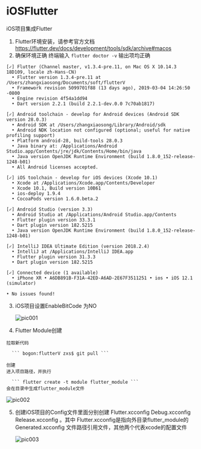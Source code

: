 # iOSFlutter
iOS项目集成Flutter

1. Flutter环境安装，请参考官方文档 https://flutter.dev/docs/development/tools/sdk/archive#macos
2. 确保环境正确 
  终端输入
  ``` flutter doctor -v ```
  输出项均正确
  
  ```
  [✓] Flutter (Channel master, v1.3.4-pre.11, on Mac OS X 10.14.3 18D109, locale zh-Hans-CN)
    • Flutter version 1.3.4-pre.11 at /Users/zhangxiaosong/Documents/soft/flutterV
    • Framework revision 5099701f88 (13 days ago), 2019-03-04 14:26:50 -0800
    • Engine revision 4f54a1dd94
    • Dart version 2.2.1 (build 2.2.1-dev.0.0 7c70ab1817)

[✓] Android toolchain - develop for Android devices (Android SDK version 28.0.3)
    • Android SDK at /Users/zhangxiaosong/Library/Android/sdk
    • Android NDK location not configured (optional; useful for native profiling support)
    • Platform android-28, build-tools 28.0.3
    • Java binary at: /Applications/Android Studio.app/Contents/jre/jdk/Contents/Home/bin/java
    • Java version OpenJDK Runtime Environment (build 1.8.0_152-release-1248-b01)
    • All Android licenses accepted.

[✓] iOS toolchain - develop for iOS devices (Xcode 10.1)
    • Xcode at /Applications/Xcode.app/Contents/Developer
    • Xcode 10.1, Build version 10B61
    • ios-deploy 1.9.4
    • CocoaPods version 1.6.0.beta.2

[✓] Android Studio (version 3.3)
    • Android Studio at /Applications/Android Studio.app/Contents
    • Flutter plugin version 33.3.1
    • Dart plugin version 182.5215
    • Java version OpenJDK Runtime Environment (build 1.8.0_152-release-1248-b01)

[✓] IntelliJ IDEA Ultimate Edition (version 2018.2.4)
    • IntelliJ at /Applications/IntelliJ IDEA.app
    • Flutter plugin version 31.3.3
    • Dart plugin version 182.5215

[✓] Connected device (1 available)
    • iPhone XR • A6DB891B-F31A-42ED-A6AD-2E67F3511251 • ios • iOS 12.1 (simulator)

• No issues found!
  ```
  
  3. iOS项目设置EnableBitCode 为NO
  
       ![pic001](FlutterM/Image/001.png)
  4. Flutter Module创建
  
    拉取新代码
    
      ``` bogon:flutterV zxs$ git pull ```
    
    创建
    进入项目路径，并执行
    
      ``` flutter create -t module flutter_module ```
    会在目录中生成flutter_module文件
    
   ![pic002](FlutterM/Image/002.png)
   
  5. 创建iOS项目的Config文件里面分别创建 Flutter.xcconfig Debug.xcconfig  Release.xcconfig 。其中 Flutter.xcconfig是指向外目录flutter_module的Generated.xcconfig 文件路径引用文件，其他两个代表xcode的配置文件
  
        ![pic003](FlutterM/Image/003.png)
    
   
    
